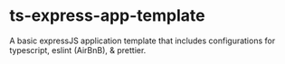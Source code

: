 # ts-express-app-template

A basic expressJS application template that includes configurations for typescript, eslint (AirBnB), &amp; prettier.
